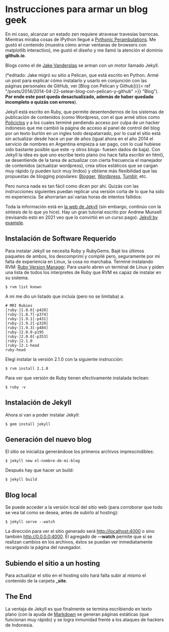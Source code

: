 # Instrucciones para armar un blog geek


En mi caso, alcanzar un estado zen requiere atravesar travesías barrocas.
Mientras miraba cosas de IPython llegué a [Pythonic
Perambulations](http://jakevdp.github.io/). Me gustó el contenido (muestra cómo
armar ventanas de browsers con matplotlib interactivo), me gustó el diseño y me
llamó la atención el dominio **github.io**.

Blogs como el de [Jake Vanderplas](http://jakevdp.github.io) se arman
con un motor llamado Jekyll.

(*editado: Jake migró su sitio a Pelican, que está escrito en Python. Armé un
post para explicar cómo instalarlo y usarlo en conjunción con las páginas
personales de GitHub, ver [Blog con Pelican y Github]({{< ref
"/posts/2014/2014-04-22-setear-blog-con-pelican-y-github" >}} "Blog"). **Por ende
este post queda desactualizado, además de haber quedado incompleto o quizás con
errores**).

Jekyll está escrito en Ruby, que permite desentendernos de los sistemas de
publicación de contenidos (como Wordpress, con el que armé sitios como
[Policiclos](http://policiclos.com.ar) y a los cuales terminé perdiendo acceso
por culpa de un hacker indonesio que me cambió la página de acceso al panel de
control del blog por un texto burlón en un ingles todo despatarrado, por lo cual
el sitio está sin actualizar desde hace un par de años (igual ahora en el año
2014 el servicio de nombres en Argentina empieza a ser pago, con lo cual hubiese
sido bastante posible que este -y otros blogs- fuesen dados de baja). Con Jekyll
la idea es que uno escribe texto plano (no hace falta escribir en html), se
desentiende de la tarea de actualizar con cierta frecuencia el manejador de
contenidos (actualizar wordpress), crea sitios estáticos que se cargan muy
rápido (y pueden lucir muy lindos) y obtiene más flexibilidad que las propuestas
de blogging populares: [Blogger](http://www.blogger.com),
[Wordpress](http://www.wordpress.com), [Tumblr](http://www.tumblr.com), etc.

Pero nunca nada es tan fácil como dicen por ahí. Quizás con las instrucciones
siguientes puedan replicar una versión corta de lo que ha sido mi experiencia.
Se ahorrarían así varias horas de intentos fallidos:

Toda la información está en [la web de Jekyll](http://jekyllrb.com) (sin
embargo, continúo con la síntesis de lo que yo hice). Hay un gran tutorial
escrito por Andrew Munsell (revisando esto en 2021 veo que lo convirtió en un
curso pago): [Jekyll by
example](https://www.andrewmunsell.com/course/learning-jekyll-by-example/).

## Instalación de Software Requerido

Para instalar Jekyll se necesita Ruby y RubyGems. Bajé los últimos paquetes de
ambos, los descomprimí y compilé pero, seguramente por mi falta de experiencia
en Linux, la cosa no marchaba. Terminé instalando RVM: [Ruby Version
Manager](https://rvm.io). Para usarlo abren un terminal de Linux y piden una
lista de todos los interpretes de Ruby que RVM es capaz de instalar en su
sistema.

``` console
$ rvm list known
```

A mi me dio un listado que incluía (pero no se limitaba) a:

``` console
# MRI Rubies
[ruby-]1.8.6[-p420]
[ruby-]1.8.7[-p374]
[ruby-]1.9.1[-p431]
[ruby-]1.9.2[-p320]
[ruby-]1.9.3[-p484]
[ruby-]2.0.0-p195
[ruby-]2.0.0[-p353]
[ruby-]2.1.0
[ruby-]2.1-head
ruby-head
```

Elegí instalar la versión 2.1.0 con la siguiente instrucción:

``` console
$ rvm install 2.1.0
```

Para ver que versión de Ruby tienen efectivamente instalada teclean:

``` console
$ ruby -v
```

## Instalación de Jekyll

Ahora sí van a poder instalar Jekyll:

``` console
$ gem install jekyll
```

## Generación del nuevo blog

El sitio se inicializa generándose los primeros archivos imprescindibles:

``` console
$ jekyll new el-nombre-de-mi-blog
```

Después hay que hacer un build:

``` console
$ jekyll build
```

## Blog local

Se puede acceder a la versión local del sitio web (para corroborar que todo se
vea tal como se desea, antes de subirlo al hosting):

``` console
$ jekyll serve --watch
```

La dirección para ver el sitio generado será <http://localhost:4000> o sino
también <http://0.0.0.0:4000>. El agregado de **\--watch** permite que si se
realizan cambios en los archivos, éstos se puedan ver inmediatamente recargando
la página del navegador.

## Subiendo el sitio a un hosting

Para actualizar el sitio en el hosting sólo hará falta subir al mismo el
contenido de la carpeta **\_site**.

## The End

La ventaja de Jekyll es que finalmente se termina escribiendo en texto plano
(con la ayuda de [Markdown](http://daringfireball.net/projects/markdown/) se
generan páginas estáticas (que funcionan muy rápido) y se logra inmunidad frente
a los ataques de hackers de Indonesia.

